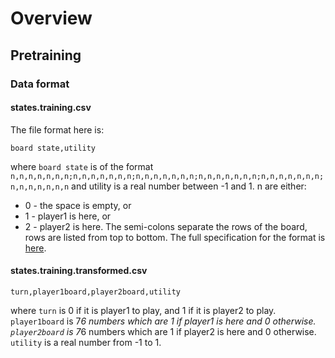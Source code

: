 # Overview

## Pretraining

### Data format

#### states.training.csv

The file format here is:

```
board state,utility
```

where `board state` is of the format `n,n,n,n,n,n,n;n,n,n,n,n,n,n;n,n,n,n,n,n,n;n,n,n,n,n,n,n;n,n,n,n,n,n,n;n,n,n,n,n,n,n` and utility is a real number between -1 and 1. n are either:
* 0 - the space is empty, or
* 1 - player1 is here, or
* 2 - player2 is here.
The semi-colons separate the rows of the board, rows are listed from top to bottom. The full specification for the format is [here](http://theaigames.com/competitions/four-in-a-row/getting-started).

#### states.training.transformed.csv

```
turn,player1board,player2board,utility
```
where `turn` is 0 if it is player1 to play, and 1 if it is player2 to play. `player1board` is 7*6 numbers which are 1 if player1 is here and 0 otherwise. `player2board` is 7*6 numbers which are 1 if player2 is here and 0 otherwise. `utility` is a real number from -1 to 1.